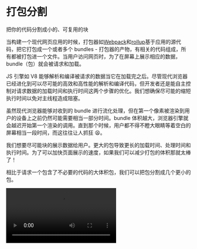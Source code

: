 # 打包分割

把你的代码分割成小的、可复用的块

当构建一个现代网页应用的时候，打包器如[Webpack](https://webpack.js.org/)和[rollup](https://rollupjs.org/guide/en/)基于应用的源代码，把它打包成一个或者多个 bundles - 打包器的产物，有相关的代码组成，所有都被打包进一个文件。当用户访问网页时，为了在屏幕上展示相应的数据，bundle（包）就会被请求和加载。

JS 引擎如 V8 能够解析和编译被请求的数据当它在加载完之后。尽管现代浏览器已经进化到可以尽可能的高效和高性能的解析和编译代码，但开发者还是能自主控制对请求数据的加载时间和执行时间这两个步骤的优化。我们想确保尽可能的缩短执行时间以免对主线程造成阻塞。

虽然现代浏览器能够对收到的 bundle 进行流化处理，但在第一个像素被渲染到用户的设备上之前仍然可能需要相当一部分时间。bundle 体积越大，浏览器引擎就会越迟开始第一个渲染的调用。直到那个时候，用户都不得不瞪大眼睛等着空白的屏幕相当一段时间，而这往往让人抓狂 😫。

我们想要尽可能块的展示数据给用户。更大的包导致更长的加载时间、处理时间和执行时间。为了可以加快页面展示的速度，如果我们可以减少打包的体积那就太棒了！

相比于请求一个包含了不必要的代码的大体积包，我们可以把包分割成几个更小的包。

<video src="https://res.cloudinary.com/ddxwdqwkr/video/upload/v1609056516/patterns.dev/bundle-splitting-7.mp4" >

通过打包分割应用，我们可以减少加载、处理和执行一个 bundle 的时间。通过减少加载和执行时间，我们可以减少内容刚开始出现在用户屏幕上（也就是内容首次渲染）的等待时间，以及最大的组件被渲染到屏幕上（也就是最大内容渲染）的等待时间。

虽然在屏幕上看到东西很好，但我没不仅仅想看到内容。为了能够有一个具体完备功能的应用，我们想要用户也能够和应用交互。UI 界面之后在 bundle 被加载和执行之后才会变得可交互。我们把在页面所有内容被渲染并被弄的可交互所需要等待的时间称为 TTI（Time To Interactive）。

<video src="https://res.cloudinary.com/ddxwdqwkr/video/upload/v1609056514/patterns.dev/bundle-splitting-2.mp4" >

一个越大的 bundle 不一定意味着更长的执行时间。有时候我们加载了一大堆代码，但是用户却根本用不到。也许 bundle 的一些部分只会在特定的用户交互时才会被执行，而这些特定的交互并不一定会发生。

在用户能在屏幕上看到任何内容之前，引擎还是必需加载、解析和编译那些不会在初始化渲染中被使用的代码。尽管解析和编译的花销实际上可以忽略，这得益于浏览器高性能的处理这两个步骤，但是获取一个比实际需要更大的 bundle 还是会损害应用的性能。使用低端设备或者弱网的用户会看到在 bundle 被获取前加载时间的巨大延长。

<video src="https://res.cloudinary.com/ddxwdqwkr/video/upload/v1609056515/patterns.dev/bundle-splitting-3.mp4" >

第一部分仍然必需被加载和处理，即使引擎只使用文件的最后一部分。我们可以将这部分代码从初始渲染所需要的代码中分离出来，而不是一开始就请求在当前到导航中优先级不高的代码部分。

<video src="https://res.cloudinary.com/ddxwdqwkr/video/upload/v1609244173/patterns.dev/bundlesplits_hp5st4.mp4" >

通过打包分割将大体积的 bundle 分成两个更小的 bundle，main.bundle.js 和 emoji-picker.bundle.js，我们通过请求更少量的数据减少了初始化加载时间。

<video src="https://res.cloudinary.com/ddxwdqwkr/video/upload/v1609056514/patterns.dev/bundle-splitting-4.mp4" >

本项目中，我们会覆盖一些允许我们将应用打包分割成几个小包的方法，以及用最有效和性能最优的方式加载资源。
